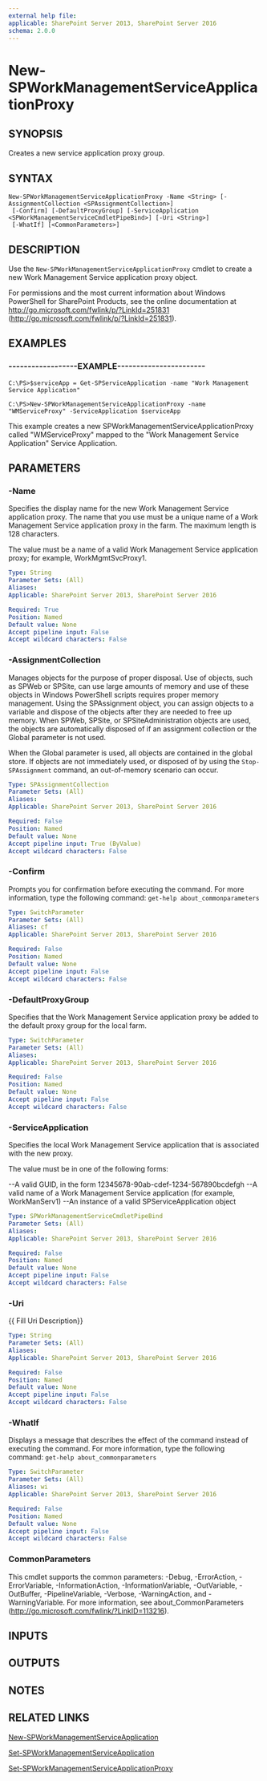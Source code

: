 ```yaml
---
external help file: 
applicable: SharePoint Server 2013, SharePoint Server 2016
schema: 2.0.0
---
```


# New-SPWorkManagementServiceApplicationProxy

## SYNOPSIS
Creates a new service application proxy group.


## SYNTAX

```
New-SPWorkManagementServiceApplicationProxy -Name <String> [-AssignmentCollection <SPAssignmentCollection>]
 [-Confirm] [-DefaultProxyGroup] [-ServiceApplication <SPWorkManagementServiceCmdletPipeBind>] [-Uri <String>]
 [-WhatIf] [<CommonParameters>]
```

## DESCRIPTION
Use the `New-SPWorkManagementServiceApplicationProxy` cmdlet to create a new Work Management Service application proxy object.

For permissions and the most current information about Windows PowerShell for SharePoint Products, see the online documentation at http://go.microsoft.com/fwlink/p/?LinkId=251831 (http://go.microsoft.com/fwlink/p/?LinkId=251831).


## EXAMPLES

### ------------------EXAMPLE-----------------------
```
C:\PS>$serviceApp = Get-SPServiceApplication -name "Work Management Service Application"

C:\PS>New-SPWorkManagementServiceApplicationProxy -name "WMServiceProxy" -ServiceApplication $serviceApp
```

This example creates a new SPWorkManagementServiceApplicationProxy called "WMServiceProxy" mapped to the "Work Management Service Application" Service Application.


## PARAMETERS

### -Name
Specifies the display name for the new Work Management Service application proxy.
The name that you use must be a unique name of a Work Management Service application proxy in the farm.
The maximum length is 128 characters.

The value must be a name of a valid Work Management Service application proxy; for example, WorkMgmtSvcProxy1.

```yaml
Type: String
Parameter Sets: (All)
Aliases: 
Applicable: SharePoint Server 2013, SharePoint Server 2016

Required: True
Position: Named
Default value: None
Accept pipeline input: False
Accept wildcard characters: False
```

### -AssignmentCollection
Manages objects for the purpose of proper disposal.
Use of objects, such as SPWeb or SPSite, can use large amounts of memory and use of these objects in Windows PowerShell scripts requires proper memory management.
Using the SPAssignment object, you can assign objects to a variable and dispose of the objects after they are needed to free up memory.
When SPWeb, SPSite, or SPSiteAdministration objects are used, the objects are automatically disposed of if an assignment collection or the Global parameter is not used.

When the Global parameter is used, all objects are contained in the global store.
If objects are not immediately used, or disposed of by using the `Stop-SPAssignment` command, an out-of-memory scenario can occur.

```yaml
Type: SPAssignmentCollection
Parameter Sets: (All)
Aliases: 
Applicable: SharePoint Server 2013, SharePoint Server 2016

Required: False
Position: Named
Default value: None
Accept pipeline input: True (ByValue)
Accept wildcard characters: False
```

### -Confirm
Prompts you for confirmation before executing the command.
For more information, type the following command: `get-help about_commonparameters`

```yaml
Type: SwitchParameter
Parameter Sets: (All)
Aliases: cf
Applicable: SharePoint Server 2013, SharePoint Server 2016

Required: False
Position: Named
Default value: None
Accept pipeline input: False
Accept wildcard characters: False
```

### -DefaultProxyGroup
Specifies that the Work Management Service application proxy be added to the default proxy group for the local farm.

```yaml
Type: SwitchParameter
Parameter Sets: (All)
Aliases: 
Applicable: SharePoint Server 2013, SharePoint Server 2016

Required: False
Position: Named
Default value: None
Accept pipeline input: False
Accept wildcard characters: False
```

### -ServiceApplication
Specifies the local Work Management Service application that is associated with the new proxy.

The value must be in one of the following forms:

--A valid GUID, in the form 12345678-90ab-cdef-1234-567890bcdefgh
--A valid name of a Work Management Service application (for example, WorkManServ1)
--An instance of a valid SPServiceApplication object

```yaml
Type: SPWorkManagementServiceCmdletPipeBind
Parameter Sets: (All)
Aliases: 
Applicable: SharePoint Server 2013, SharePoint Server 2016

Required: False
Position: Named
Default value: None
Accept pipeline input: False
Accept wildcard characters: False
```

### -Uri
{{ Fill Uri Description}}

```yaml
Type: String
Parameter Sets: (All)
Aliases: 
Applicable: SharePoint Server 2013, SharePoint Server 2016

Required: False
Position: Named
Default value: None
Accept pipeline input: False
Accept wildcard characters: False
```

### -WhatIf
Displays a message that describes the effect of the command instead of executing the command.
For more information, type the following command: `get-help about_commonparameters`

```yaml
Type: SwitchParameter
Parameter Sets: (All)
Aliases: wi
Applicable: SharePoint Server 2013, SharePoint Server 2016

Required: False
Position: Named
Default value: None
Accept pipeline input: False
Accept wildcard characters: False
```

### CommonParameters
This cmdlet supports the common parameters: -Debug, -ErrorAction, -ErrorVariable, -InformationAction, -InformationVariable, -OutVariable, -OutBuffer, -PipelineVariable, -Verbose, -WarningAction, and -WarningVariable. For more information, see about_CommonParameters (http://go.microsoft.com/fwlink/?LinkID=113216).

## INPUTS

## OUTPUTS

## NOTES

## RELATED LINKS

[New-SPWorkManagementServiceApplication]()

[Set-SPWorkManagementServiceApplication]()

[Set-SPWorkManagementServiceApplicationProxy]()
